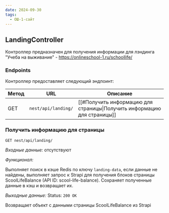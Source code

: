 ```yaml
---
date: 2024-09-30
tags:
  - ОШ-1-сайт
---
```

## LandingController

Контроллер предназначен для получения информации для лэндинга "Учеба на выживание" - https://onlineschool-1.ru/schoollife/

### Endpoints

Контроллер предоставляет следующий эндпоинт:

| Метод | URL                 | Описание                                                                |
| ----- | ------------------- | ----------------------------------------------------------------------- |
| GET   | `nest/api/landing/` | [[#Получить информацию для страницы\|Получить информацию для страницы]] |

### Получить информацию для страницы

`GET nest/api/landing/`

*Входные данные:* отсутствуют

*Функционал:*

Выполняет поиск в кэше Redis по ключу `landing-data`, если данные не найдены, выполняет запрос к Strapi для получения блоков страницы ScoolLifeBalance (API ID: scool-life-balance). Сохраняет полученные данные в кэш и возвращает их.

*Выходные данные:* Status: `200 OK`

Возвращает объект с данными страницы ScoolLifeBalance из Strapi